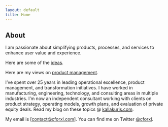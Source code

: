 ```yaml
---
layout: default
title: Home
---
```


## About
I am passionate about simplifying products, processes, and services to enhance user value and experience. 

Here are some of the [ideas](/ideas).

Here are my views on [product management](/blog).

I’ve spent over 25 years in leading operational excellence, product management, and transformation initiatives. I have worked in manufacturing, engineering, technology, and consulting areas in multiple industries. I’m now an independent consultant working with clients on product strategy, operating models, growth plans, and evaluation of private equity deals. Read my blog on these topics @ [kallakuris.com](kallakuris.com).

My email is [contact@cforxl.com]. You can find me on Twitter [@cforxl](https://twitter.com/cforxl).

